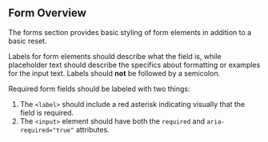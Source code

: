 ## Form Overview

The forms section provides basic styling of form elements in addition to a basic reset.

Labels for form elements should describe what the field is, while placeholder text should describe the specifics about formatting or examples for the input text. Labels should **not** be followed by a semicolon.

Required form fields should be labeled with two things:

1. The `<label>` should include a red asterisk indicating visually that the field is required.
2. The `<input>` element should have both the `required` and `aria-required="true"` attributes.

